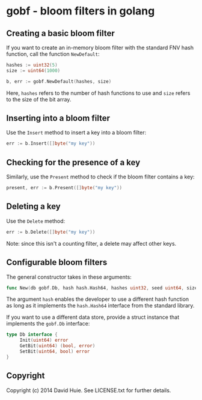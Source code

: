 # gobf - bloom filters in golang

## Creating a basic bloom filter

If you want to create an in-memory bloom filter with the standard
FNV hash function, call the function `NewDefault`:

```go
hashes := uint32(5)
size := uint64(1000)

b, err := gobf.NewDefault(hashes, size)
```

Here, `hashes` refers to the number of hash functions to use and `size` refers
to the size of the bit array.

## Inserting into a bloom filter

Use the `Insert` method to insert a key into a bloom filter:

```go
err := b.Insert([]byte("my key"))
```

## Checking for the presence of a key

Similarly, use the `Present` method to check if the bloom
filter contains a key:

```go
present, err := b.Present([]byte("my key"))
```

## Deleting a key

Use the `Delete` method:

```go
err := b.Delete([]byte("my key"))
```

Note: since this isn't a counting filter, a delete may affect other keys.

## Configurable bloom filters

The general constructor takes in these arguments:

```go
func New(db gobf.Db, hash hash.Hash64, hashes uint32, seed uint64, size uint64) (*BloomFilter, error)
```

The argument `hash` enables the developer to use a different hash function as
long as it implements the `hash.Hash64` interface from the standard library.

If you want to use a different data store, provide a struct instance that implements
the `gobf.Db` interface:

```go
type Db interface {
     Init(uint64) error
     GetBit(uint64) (bool, error)
     SetBit(uint64, bool) error
}
```

## Copyright

Copyright (c) 2014 David Huie. See LICENSE.txt for
further details.